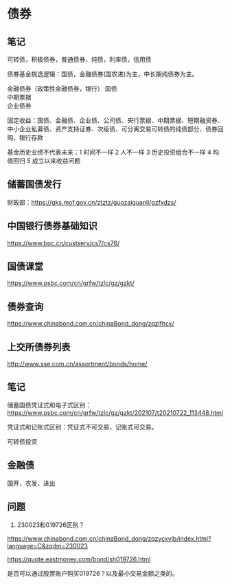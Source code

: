 # 债券

## 笔记

可转债，积极债券，普通债券，纯债，利率债，信用债	

债券基金挑选逻辑：国债，金融债券(国农进)为主，中长期纯债券为主。

金融债券（政策性金融债券，银行）
国债	
中期票据	
企业债券

固定收益：国债、金融债、企业债、公司债、央行票据、中期票据、短期融资券、中小企业私募债、资产支持证券、次级债、可分离交易可转债的纯债部分、债券回购、银行存款

基金历史业绩不代表未来：1 时间不一样 2 人不一样 3 历史投资组合不一样 4 均值回归 5 成立以来收益问题 

## 储蓄国债发行

财政部：https://gks.mof.gov.cn/ztztz/guozaiguanli/gzfxdzs/

## 中国银行债券基础知识

https://www.boc.cn/custserv/cs7/cs76/

## 国债课堂

https://www.psbc.com/cn/grfw/tzlc/gz/gzkt/

## 债券查询

https://www.chinabond.com.cn/chinaBond_dong/zqzlfhcx/

## 上交所债券列表

http://www.sse.com.cn/assortment/bonds/home/

## 笔记

储蓄国债凭证式和电子式区别：https://www.psbc.com/cn/grfw/tzlc/gz/gzkt/202107/t20210722_113448.html

凭证式和记账式区别：凭证式不可交易，记账式可交易。

可转债投资

## 金融债

国开，农发，进出

## 问题

1. 230023和019726区别？

https://www.chinabond.com.cn/chinaBond_dong/zqzycxylb/index.html?language=C&zqdm=230023

https://quote.eastmoney.com/bond/sh019726.html

是否可以通过股票账户购买019726？以及最小交易金额之类的。

